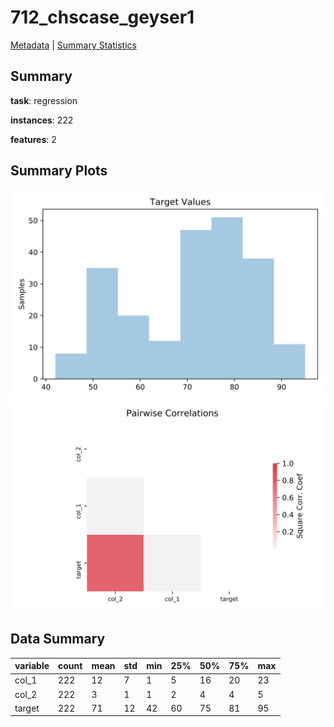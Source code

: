 # 712_chscase_geyser1

[Metadata](metadata.yaml) | [Summary Statistics](summary_stats.csv)

## Summary

**task**: regression

**instances**: 222

**features**: 2

## Summary Plots

![Labels](label.svg)
![Corr](corr.svg)

## Data Summary

|	variable	|	count	|	mean	|	std	|	min	|	25%	|	50%	|	75%	|	max|
| --- | --- | --- | --- | --- | --- | --- | --- | --- |
|	col_1	|	222	|	12	|	7	|	1	|	5	|	16	|	20	|	23
|	col_2	|	222	|	3	|	1	|	1	|	2	|	4	|	4	|	5
|	target	|	222	|	71	|	12	|	42	|	60	|	75	|	81	|	95
